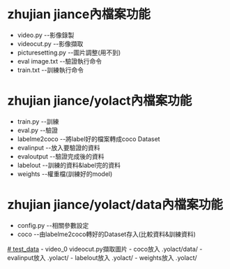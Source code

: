 #  zhujian jiance內檔案功能
- video.py --影像錄製
- videocut.py --影像擷取
- picturesetting.py --圖片調整(用不到)
- eval image.txt --驗證執行命令
- train.txt --訓練執行命令
# zhujian jiance/yolact內檔案功能
- train.py --訓練
- eval.py --驗證
- labelme2coco --將label好的檔案轉成coco Dataset
- evalinput --放入要驗證的資料
- evaloutput --驗證完成後的資料
- labelout --訓練的資料&label完的資料
- weights --權重檔(訓練好的model)
# zhujian jiance/yolact/data內檔案功能
- config.py --相關參數設定
- coco --由labelme2coco轉好的Dataset存入(比較資料&訓練資料)


<a href="https://drive.google.com/drive/folders/107iCjjIPpSYx6bPH5vZTlXO3et1qNNrS?usp=sharing" title="test_data">
# test_data</a>
- video_0 videocut.py擷取圖片
- coco放入 .yolact/data/
- evalinput放入 .yolact/
- labelout放入 .yolact/
- weights放入 .yolact/

